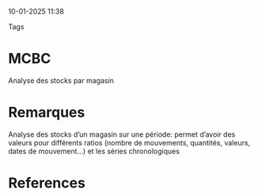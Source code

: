 10-01-2025 11:38

Tags 

# MCBC

Analyse des stocks par magasin
# Remarques

Analyse des stocks d’un magasin sur une période: permet d’avoir des valeurs pour différents ratios (nombre de mouvements, quantités, valeurs, dates de mouvement…) et les séries chronologiques
# References